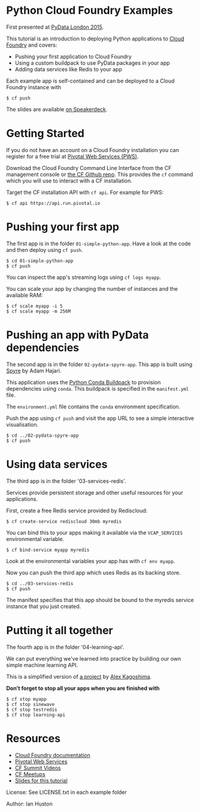Python Cloud Foundry Examples
=============================

First presented at [PyData London 2015](http://london.pydata.org).

This tutorial is an introduction to deploying Python applications
to [Cloud Foundry](http://cloudfoundry.org) and covers:

* Pushing your first application to Cloud Foundry
* Using a custom buildpack to use PyData packages in your app
* Adding data services like Redis to your app

Each example app is self-contained and can be deployed to a Cloud Foundry
instance with

    $ cf push

The slides are available [on Speakerdeck](https://speakerdeck.com/ihuston/pydata-london-2015-getting-started-with-cloud-foundry-for-data-science).

Getting Started
===============

If you do not have an account on a Cloud Foundry installation you can
register for a free trial at [Pivotal Web Services (PWS)](http://run.pivotal.io).

Download the Cloud Foundry Command Line Interface from the CF management console
or [the CF Github repo](https://github.com/cloudfoundry/cli).
This provides the `cf` command which you will use to interact with a CF installation.

Target the CF installation API with `cf api`. For example for PWS:

    $ cf api https://api.run.pivotal.io

Pushing your first app
======================

The first app is in the folder `01-simple-python-app`.
Have a look at the code and then deploy using `cf push`.

    $ cd 01-simple-python-app
    $ cf push

You can inspect the app's streaming logs using `cf logs myapp`.

You can scale your app by changing the number of instances and the available RAM:

    $ cf scale myapp -i 5
    $ cf scale myapp -m 256M

Pushing an app with PyData dependencies
=======================================

The second app is in the folder `02-pydata-spyre-app`.
This app is built using [Spyre](https://github.com/adamhajari/spyre) by Adam Hajari.

This application uses the [Python Conda Buildpack](https://github.com/ihuston/python-conda-buildpack)
to provision dependencies using `conda`. This buildpack is specified in the `manifest.yml` file.

The `environment.yml` file contains the `conda` environment specification.

Push the app using `cf push` and visit the app URL to see a simple interactive visualisation.

    $ cd ../02-pydata-spyre-app
    $ cf push

Using data services
===================

The third app is in the folder '03-services-redis'.

Services provide persistent storage and other useful resources for your applications.

First, create a free Redis service provided by Rediscloud:

    $ cf create-service rediscloud 30mb myredis

You can bind this to your apps making it available via the `VCAP_SERVICES`
environmental variable.

    $ cf bind-service myapp myredis

Look at the environmental variables your app has with `cf env myapp`.

Now you can push the third app which uses Redis as its backing store.

    $ cd ../03-services-redis
    $ cf push

The manifest specifies that this app should be bound to the myredis service instance that you just created.

Putting it all together
=======================

The fourth app is in the folder '04-learning-api'.

We can put everything we've learned into practice by building our own simple
machine learning API.

This is a simplified version of [a project](https://github.com/alexkago/ds-cfpylearning)
by [Alex Kagoshima](http://twitter.com/akagoshima).

**Don't forget to stop all your apps when you are finished with**

    $ cf stop myapp
    $ cf stop sinewave
    $ cf stop testredis
    $ cf stop learning-api

Resources
=========

* [Cloud Foundry documentation](http://docs.cloudfoundry.org)
* [Pivotal Web Services](http://run.pivotal.io)
* [CF Summit Videos](https://www.youtube.com/playlist?list=PLhuMOCWn4P9g-UMN5nzDiw78zgf5rJ4gR)
* [CF Meetups](http://cloud-foundry.meetup.com)
* [Slides for this tutorial](https://speakerdeck.com/ihuston/pydata-london-2015-getting-started-with-cloud-foundry-for-data-science)


License: See LICENSE.txt in each example folder

Author: Ian Huston
